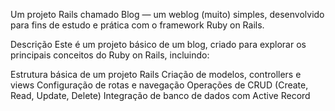 Um projeto Rails chamado Blog — um weblog (muito) simples, desenvolvido para fins de estudo e prática com o framework Ruby on Rails.

Descrição
Este é um projeto básico de um blog, criado para explorar os principais conceitos do Ruby on Rails, incluindo:

Estrutura básica de um projeto Rails
Criação de modelos, controllers e views
Configuração de rotas e navegação
Operações de CRUD (Create, Read, Update, Delete)
Integração de banco de dados com Active Record
